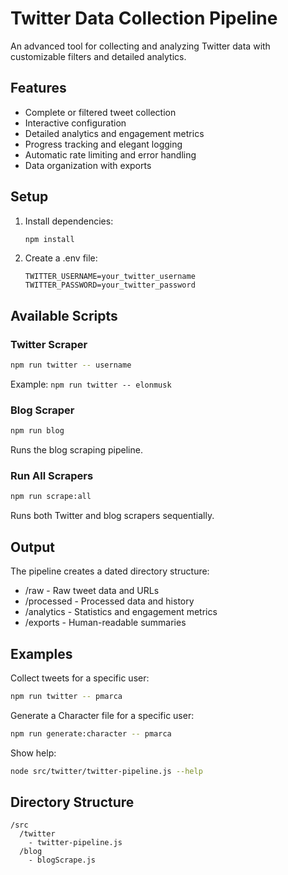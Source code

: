 # Twitter Data Collection Pipeline

An advanced tool for collecting and analyzing Twitter data with customizable filters and detailed analytics.

## Features

- Complete or filtered tweet collection
- Interactive configuration
- Detailed analytics and engagement metrics
- Progress tracking and elegant logging
- Automatic rate limiting and error handling
- Data organization with exports

## Setup

1. Install dependencies:
   ```bash
   npm install
   ```

2. Create a .env file:
   ```
   TWITTER_USERNAME=your_twitter_username
   TWITTER_PASSWORD=your_twitter_password
   ```

## Available Scripts

### Twitter Scraper
```bash
npm run twitter -- username
```
Example: `npm run twitter -- elonmusk`

### Blog Scraper
```bash
npm run blog
```
Runs the blog scraping pipeline.

### Run All Scrapers
```bash
npm run scrape:all
```
Runs both Twitter and blog scrapers sequentially.

## Output

The pipeline creates a dated directory structure:
- /raw - Raw tweet data and URLs
- /processed - Processed data and history
- /analytics - Statistics and engagement metrics
- /exports - Human-readable summaries

## Examples

Collect tweets for a specific user:
```bash
npm run twitter -- pmarca
```

Generate a Character file for a specific user:
```bash
npm run generate:character -- pmarca
```

Show help:
```bash
node src/twitter/twitter-pipeline.js --help
```

## Directory Structure
```
/src
  /twitter
    - twitter-pipeline.js
  /blog
    - blogScrape.js
```